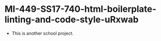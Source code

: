 # MI-449-SS17-740-html-boilerplate-linting-and-code-style-uRxwab
 - This is another school project.
